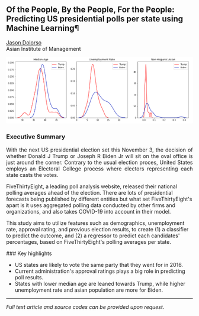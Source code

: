 ## Of the People, By the People, For the People: Predicting US presidential polls per state using Machine Learning¶

[Jason Dolorso](https://www.linkedin.com/in/jasondolorso/)    
Asian Institute of Management

[<img src="../images/Elections.png"/>](https://raw.githubusercontent.com/jasondolorso/jasondolorso.github.io/master/images/Elections.png)

### Executive Summary
<p align="justify">
With the next US presidential election set this November 3, the decision of whether Donald J Trump or Joseph R Biden Jr will sit on the oval office is just around the corner. Contrary to the usual election proces, United States employs an Electoral College process where electors representing each state casts the votes.

FiveThirtyEight, a leading poll analysis website, released their national polling averages ahead of the election. There are lots of presidential forecasts being published by different entities but what set FiveThirtyEight's apart is it uses aggregated polling data conducted by other firms and organizations, and also takes COVID-19 into account in their model.

This study aims to utilize features such as demographics, unemployment rate, approval rating, and previous election results, to create (1) a classifier to predict the outcome, and (2) a regressor to predict each candidates' percentages, based on FiveThirtyEight's polling averages per state.
</p>
### Key highlights

* US states are likely to vote the same party that they went for in 2016.
* Current administration's approval ratings plays a big role in predicting poll results.
* States with lower median age are leaned towards Trump, while higher unemployment rate and asian population are more for Biden.

---

*Full text article and source codes can be provided upon request*.


